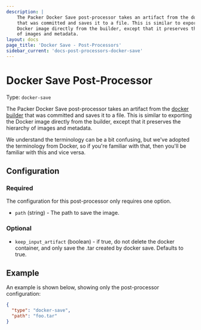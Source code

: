 ```yaml
---
description: |
    The Packer Docker Save post-processor takes an artifact from the docker builder
    that was committed and saves it to a file. This is similar to exporting the
    Docker image directly from the builder, except that it preserves the hierarchy
    of images and metadata.
layout: docs
page_title: 'Docker Save - Post-Processors'
sidebar_current: 'docs-post-processors-docker-save'
---
```


# Docker Save Post-Processor

Type: `docker-save`

The Packer Docker Save post-processor takes an artifact from the [docker
builder](/docs/builders/docker.html) that was committed and saves it to a file.
This is similar to exporting the Docker image directly from the builder, except
that it preserves the hierarchy of images and metadata.

We understand the terminology can be a bit confusing, but we've adopted the
terminology from Docker, so if you're familiar with that, then you'll be
familiar with this and vice versa.

## Configuration

### Required

The configuration for this post-processor only requires one option.

-   `path` (string) - The path to save the image.

### Optional

-   `keep_input_artifact` (boolean) - if true, do not delete the docker
	container, and only save the .tar created by docker save. Defaults to true.

## Example

An example is shown below, showing only the post-processor configuration:

```json
{
  "type": "docker-save",
  "path": "foo.tar"
}
```
